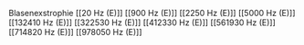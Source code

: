 Blasenexstrophie
[[20 Hz (E)]]
[[900 Hz (E)]]
[[2250 Hz (E)]]
[[5000 Hz (E)]]
[[132410 Hz (E)]]
[[322530 Hz (E)]]
[[412330 Hz (E)]]
[[561930 Hz (E)]]
[[714820 Hz (E)]]
[[978050 Hz (E)]]